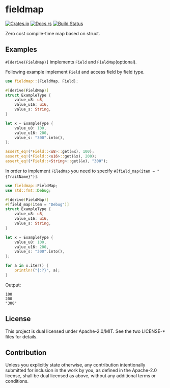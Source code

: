 # fieldmap

[![Crates.io](https://img.shields.io/crates/v/fieldmap.svg)](https://crates.io/crates/fieldmap)
[![Docs.rs](https://docs.rs/fieldmap/badge.svg)](https://docs.rs/crate/fieldmap)
[![Build Status](https://travis-ci.org/frozenlib/fieldmap.svg?branch=master)](https://travis-ci.org/frozenlib/fieldmap)

Zero cost compile-time map based on struct.

## Examples

`#[derive(FieldMap)]` implements `Field` and `FieldMap`(optional).

Following example implement `Field` and access field by field type.

```rust
use fieldmap::{FieldMap, Field};

#[derive(FieldMap)]
struct ExampleType {
    value_u8: u8,
    value_u16: u16,
    value_s: String,
}

let x = ExampleType {
    value_u8: 100,
    value_u16: 200,
    value_s: "300".into(),
};

assert_eq!(*Field::<u8>::get(&x), 100);
assert_eq!(*Field::<u16>::get(&x), 200);
assert_eq!(*Field::<String>::get(&x), "300");
```

In order to implement `FiledMap` you need to specify `#[field_map(item = "{TraitName}")]`.

```rust
use fieldmap::FieldMap;
use std::fmt::Debug;

#[derive(FieldMap)]
#[field_map(item = "Debug")]
struct ExampleType {
    value_u8: u8,
    value_u16: u16,
    value_s: String,
}

let x = ExampleType {
    value_u8: 100,
    value_u16: 200,
    value_s: "300".into(),
};

for a in x.iter() {
    println!("{:?}", a);
}
```
Output:
```text
100
200
"300"
```

## License
This project is dual licensed under Apache-2.0/MIT. See the two LICENSE-* files for details.

## Contribution
Unless you explicitly state otherwise, any contribution intentionally submitted for inclusion in the work by you, as defined in the Apache-2.0 license, shall be dual licensed as above, without any additional terms or conditions.
